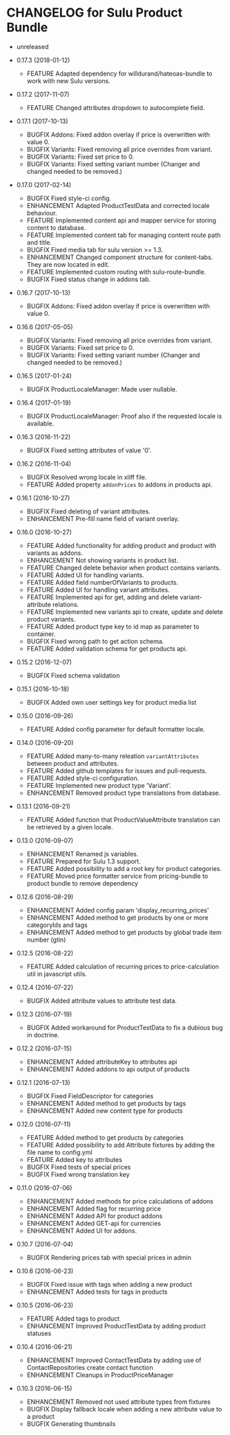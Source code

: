 CHANGELOG for Sulu Product Bundle
=================================

* unreleased

* 0.17.3 (2018-01-12)

    * FEATURE     Adapted dependency for willdurand/hateoas-bundle to work with new Sulu versions.

* 0.17.2 (2017-11-07)

    * FEATURE     Changed attributes dropdown to autocomplete field. 

* 0.17.1 (2017-10-13)

    * BUGFIX      Addons: Fixed addon overlay if price is overwritten with value 0.
    * BUGFIX      Variants: Fixed removing all price overrides from variant.
    * BUGFIX      Variants: Fixed set price to 0.
    * BUGFIX      Variants: Fixed setting variant number (Changer and changed needed to be removed.)

* 0.17.0 (2017-02-14)
    * BUGFIX      Fixed style-ci config.
    * ENHANCEMENT Adapted ProductTestData and corrected locale behaviour.
    * FEATURE     Implemented content api and mapper service for storing content to database.
    * FEATURE     Implemented content tab for managing content route path and title.
    * BUGFIX      Fixed media tab for sulu version >= 1.3.
    * ENHANCEMENT Changed component structure for content-tabs. They are now located in edit.
    * FEATURE     Implemented custom routing with sulu-route-bundle.
    * BUGFIX      Fixed status change in addons tab.

* 0.16.7 (2017-10-13)

    * BUGFIX      Addons: Fixed addon overlay if price is overwritten with value 0.

* 0.16.6 (2017-05-05)

    * BUGFIX      Variants: Fixed removing all price overrides from variant.
    * BUGFIX      Variants: Fixed set price to 0.
    * BUGFIX      Variants: Fixed setting variant number (Changer and changed needed to be removed.)

* 0.16.5 (2017-01-24)

    * BUGFIX      ProductLocaleManager: Made user nullable.

* 0.16.4 (2017-01-19)
    * BUGFIX      ProductLocaleManager: Proof also if the requested locale is available.

* 0.16.3 (2016-11-22)
    * BUGFIX      Fixed setting attributes of value '0'.

* 0.16.2 (2016-11-04)
    * BUGFIX      Resolved wrong locale in xliff file.
    * FEATURE     Added property `addonPrices` to addons in products api.

* 0.16.1 (2016-10-27)
    * BUGFIX      Fixed deleting of variant attributes.
    * ENHANCEMENT Pre-fill name field of variant overlay.

* 0.16.0 (2016-10-27)
    * FEATURE     Added functionality for adding product and product with variants as addons.
    * ENHANCEMENT Not showing variants in product list.
    * FEATURE     Changed delete behavior when product contains variants.
    * FEATURE     Added UI for handling variants.
    * FEATURE     Added field numberOfVariants to products.
    * FEATURE     Added UI for handling variant attributes.
    * FEATURE     Implemented api for get, adding and delete variant-attribute relations.
    * FEATURE     Implemented new variants api to create, update and delete product variants.
    * FEATURE     Added product type key to id map as parameter to container.
    * BUGFIX      Fixed wrong path to get action schema.
    * FEATURE     Added validation schema for get products api.

* 0.15.2 (2016-12-07)
    * BUGFIX      Fixed schema validation

* 0.15.1 (2016-10-18)
    * BUGFIX      Added own user settings key for product media list

* 0.15.0 (2016-09-26)
    * FEATURE     Added config parameter for default formatter locale.

* 0.14.0 (2016-09-20)
    * FEATURE     Added many-to-many releation `variantAttributes` between product and attributes.
    * FEATURE     Added github templates for issues and pull-requests.
    * FEATURE     Added style-ci configuration.
    * FEATURE     Implemented new product type 'Variant'.
    * ENHANCEMENT Removed product type translations from database.

* 0.13.1 (2016-09-21)
    * FEATURE     Added function that ProductValueAttribute translation can be retrieved by a given locale.

* 0.13.0 (2016-09-07)
    * ENHANCEMENT Renamed js variables.
    * FEATURE     Prepared for Sulu 1.3 support.
    * FEATURE     Added possibility to add a root key for product categories.
    * FEATURE     Moved price formatter service from pricing-bundle to product bundle to remove dependency

* 0.12.6 (2016-08-29)
    * ENHANCEMENT Added config param 'display_recurring_prices'
    * ENHANCEMENT Added method to get products by one or more categoryIds and tags
    * ENHANCEMENT Added method to get products by global trade item number (gtin)

* 0.12.5 (2016-08-22)
    * FEATURE Added calculation of recurring prices to price-calculation util in javascript utils.

* 0.12.4 (2016-07-22)
    * BUGFIX  Added attribute values to attribute test data.

* 0.12.3 (2016-07-19)
    * BUGFIX  Added workaround for ProductTestData to fix a dubious bug in doctrine.

* 0.12.2 (2016-07-15)
    * ENHANCEMENT Added attributeKey to attributes api
    * ENHANCEMENT Added addons to api output of products

* 0.12.1 (2016-07-13)
    * BUGFIX      Fixed FieldDescriptor for categories
    * ENHANCEMENT Added method to get products by tags
    * ENHANCEMENT Added new content type for products

* 0.12.0 (2016-07-11)
    * FEATURE   Added method to get products by categories
    * FEATURE   Added possibility to add Attribute fixtures by adding the file name to config.yml
    * FEATURE   Added key to attributes
    * BUGFIX    Fixed tests of special prices
    * BUGFIX    Fixed wrong translation key

* 0.11.0 (2016-07-06)
    * ENHANCEMENT Added methods for price calculations of addons
    * ENHANCEMENT Added flag for recurring price
    * ENHANCEMENT Added API for product addons
    * ENHANCEMENT Added GET-api for currencies
    * ENHANCEMENT Added UI for addons.

* 0.10.7 (2016-07-04)
    * BUGFIX Rendering prices tab with special prices in admin

* 0.10.6 (2016-06-23)
    * BUGFIX Fixed issue with tags when adding a new product
    * ENHANCEMENT Added tests for tags in products

* 0.10.5 (2016-06-23)
    * FEATURE Added tags to product
    * ENHANCEMENT Improved ProductTestData by adding product statuses
    
* 0.10.4 (2016-06-21)
    * ENHANCEMENT Improved ContactTestData by adding use of ContactRepositories create contact function
    * ENHANCEMENT Cleanups in ProductPriceManager

* 0.10.3 (2016-06-15)
    * ENHANCEMENT Removed not used attribute types from fixtures
    * BUGFIX Display fallback locale when adding a new attribute value to a product
    * BUGFIX Generating thumbnails
